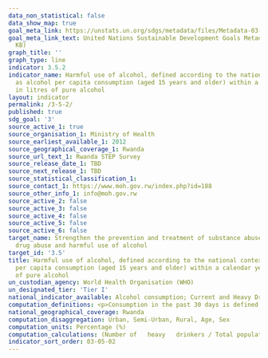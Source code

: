 ```yaml
---
data_non_statistical: false
data_show_map: true
goal_meta_link: https://unstats.un.org/sdgs/metadata/files/Metadata-03-05-02.pdf
goal_meta_link_text: United Nations Sustainable Development Goals Metadata (PDF 214
  KB)
graph_title: ''
graph_type: line
indicator: 3.5.2
indicator_name: Harmful use of alcohol, defined according to the national context
  as alcohol per capita consumption (aged 15 years and older) within a calendar year
  in litres of pure alcohol
layout: indicator
permalink: /3-5-2/
published: true
sdg_goal: '3'
source_active_1: true
source_organisation_1: Ministry of Health
source_earliest_available_1: 2012
source_geographical_coverage_1: Rwanda
source_url_text_1: Rwanda STEP Survey
source_release_date_1: TBD
source_next_release_1: TBD
source_statistical_classification_1:
source_contact_1: https://www.moh.gov.rw/index.php?id=188
source_other_info_1: info@moh.gov.rw
source_active_2: false
source_active_3: false
source_active_4: false
source_active_5: false
source_active_6: false
target_name: Strengthen the prevention and treatment of substance abuse, including narcotic
  drug abuse and harmful use of alcohol
target_id: '3.5'
title: Harmful use of alcohol, defined according to the national context as alcohol
  per capita consumption (aged 15 years and older) within a calendar year in litres
  of pure alcohol
un_custodian_agency: World Health Organisation (WHO)
un_designated_tier: 'Tier I'
national_indicator_available: Alcohol consumption; Current and Heavy Drinkers among Survey Total Population by background characteristics
computation_definitions: <p>Consumption in the past 30 days is defined as current alcohol drinkers. The quantity of alcohol consumed was assessed and drinkers were categorized into heavy and non -heavy drinkers.</p> Male heavy drinkers consumed more than 5 servings on a single occasion while for female it is 4 servings on a single occasion.
national_geographical_coverage: Rwanda
computation_disaggregation: Urban, Semi-Urban, Rural, Age, Sex
computation_units: Percentage (%)
computation_calculations: (Number of   heavy   drinkers / Total population) * 100
indicator_sort_order: 03-05-02
---
```

